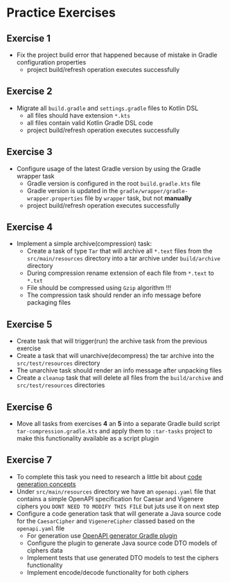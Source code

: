 # Practice Exercises

## Exercise 1

- Fix the project build error that happened because of mistake in Gradle configuration properties
    - project build/refresh operation executes successfully

## Exercise 2

- Migrate all `build.gradle` and `settings.gradle` files to Kotlin DSL
    - all files should have extension `*.kts`
    - all files contain valid Kotlin Gradle DSL code
    - project build/refresh operation executes successfully

## Exercise 3

- Configure usage of the latest Gradle version by using the Gradle wrapper task
    - Gradle version is configured in the root `build.gradle.kts` file
    - Gradle version is updated in the `gradle/wrapper/gradle-wrapper.properties` file by `wrapper` task, but not 
      **manually**
    - project build/refresh operation executes successfully

## Exercise 4

- Implement a simple archive(compression) task:
    - Create a task of type `Tar` that will archive all `*.text` files from the `src/main/resources` directory into a
      tar archive under `build/archive` directory
    - During compression rename extension of each file from `*.text` to `*.txt`
    - File should be compressed using `Gzip` algorithm !!!
    - The compression task should render an info message before packaging files

## Exercise 5

- Create task that will trigger(run) the archive task from the previous exercise
- Create a task that will unarchive(decompress) the tar archive into the `src/test/resources` directory
- The unarchive task should render an info message after unpacking files
- Create a `cleanup` task that will delete all files from the `build/archive` and `src/test/resources` directories

## Exercise 6

- Move all tasks from exercises **4** an **5** into a separate
  Gradle build script `tar-compression.gradle.kts` and apply them
  to `:tar-tasks` project to make this functionality
  available as a script plugin

## Exercise 7

- To complete this task you need to research a little bit
  about [code generation concepts](https://en.wikipedia.org/wiki/Code_generation)
- Under `src/main/resources` directory we have an `openapi.yaml` file that contains a simple OpenAPI specification for
  Caesar and Vigenere ciphers you `DONT NEED TO MODIFY THIS FILE` but juts use it on next step
- Configure a code generation task that will generate a Java source code for the `CaesarCipher` and `VigenereCipher`
  classed based on the `openapi.yaml` file
    - For generation
      use [OpenAPI generator Gradle plugin](https://github.com/OpenAPITools/openapi-generator/blob/master/modules/openapi-generator-gradle-plugin/README.adoc)
    - Configure the plugin to generate Java source code DTO models of ciphers data
    - Implement tests that use generated DTO models to test the ciphers functionality
    - Implement encode/decode functionality for both ciphers 
